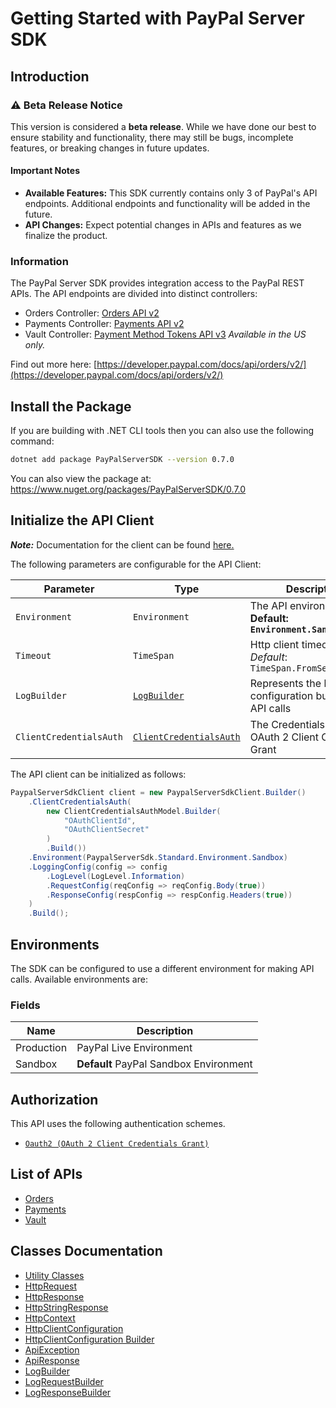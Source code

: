 
# Getting Started with PayPal Server SDK

## Introduction

### ⚠️ Beta Release Notice

This version is considered a **beta release**. While we have done our best to ensure stability and functionality, there may still be bugs, incomplete features, or breaking changes in future updates.

#### Important Notes

- **Available Features:** This SDK currently contains only 3 of PayPal's API endpoints. Additional endpoints and functionality will be added in the future.
- **API Changes:** Expect potential changes in APIs and features as we finalize the product.

### Information

The PayPal Server SDK provides integration access to the PayPal REST APIs. The API endpoints are divided into distinct controllers:

- Orders Controller: <a href="https://developer.paypal.com/docs/api/orders/v2/">Orders API v2</a>
- Payments Controller: <a href="https://developer.paypal.com/docs/api/payments/v2/">Payments API v2</a>
- Vault Controller: <a href="https://developer.paypal.com/docs/api/payment-tokens/v3/">Payment Method Tokens API v3</a> *Available in the US only.*

Find out more here: [https://developer.paypal.com/docs/api/orders/v2/](https://developer.paypal.com/docs/api/orders/v2/)

## Install the Package

If you are building with .NET CLI tools then you can also use the following command:

```bash
dotnet add package PayPalServerSDK --version 0.7.0
```

You can also view the package at:
https://www.nuget.org/packages/PayPalServerSDK/0.7.0

## Initialize the API Client

**_Note:_** Documentation for the client can be found [here.](https://www.github.com/paypal/PayPal-Dotnet-Server-SDK/tree/0.7.0/doc/client.md)

The following parameters are configurable for the API Client:

| Parameter | Type | Description |
|  --- | --- | --- |
| `Environment` | `Environment` | The API environment. <br> **Default: `Environment.Sandbox`** |
| `Timeout` | `TimeSpan` | Http client timeout.<br>*Default*: `TimeSpan.FromSeconds(100)` |
| `LogBuilder` | [`LogBuilder`](https://www.github.com/paypal/PayPal-Dotnet-Server-SDK/tree/0.7.0/doc/log-builder.md) | Represents the logging configuration builder for API calls |
| `ClientCredentialsAuth` | [`ClientCredentialsAuth`](https://www.github.com/paypal/PayPal-Dotnet-Server-SDK/tree/0.7.0/doc/auth/oauth-2-client-credentials-grant.md) | The Credentials Setter for OAuth 2 Client Credentials Grant |

The API client can be initialized as follows:

```csharp
PaypalServerSdkClient client = new PaypalServerSdkClient.Builder()
    .ClientCredentialsAuth(
        new ClientCredentialsAuthModel.Builder(
            "OAuthClientId",
            "OAuthClientSecret"
        )
        .Build())
    .Environment(PaypalServerSdk.Standard.Environment.Sandbox)
    .LoggingConfig(config => config
        .LogLevel(LogLevel.Information)
        .RequestConfig(reqConfig => reqConfig.Body(true))
        .ResponseConfig(respConfig => respConfig.Headers(true))
    )
    .Build();
```

## Environments

The SDK can be configured to use a different environment for making API calls. Available environments are:

### Fields

| Name | Description |
|  --- | --- |
| Production | PayPal Live Environment |
| Sandbox | **Default** PayPal Sandbox Environment |

## Authorization

This API uses the following authentication schemes.

* [`Oauth2 (OAuth 2 Client Credentials Grant)`](https://www.github.com/paypal/PayPal-Dotnet-Server-SDK/tree/0.7.0/doc/auth/oauth-2-client-credentials-grant.md)

## List of APIs

* [Orders](https://www.github.com/paypal/PayPal-Dotnet-Server-SDK/tree/0.7.0/doc/controllers/orders.md)
* [Payments](https://www.github.com/paypal/PayPal-Dotnet-Server-SDK/tree/0.7.0/doc/controllers/payments.md)
* [Vault](https://www.github.com/paypal/PayPal-Dotnet-Server-SDK/tree/0.7.0/doc/controllers/vault.md)

## Classes Documentation

* [Utility Classes](https://www.github.com/paypal/PayPal-Dotnet-Server-SDK/tree/0.7.0/doc/utility-classes.md)
* [HttpRequest](https://www.github.com/paypal/PayPal-Dotnet-Server-SDK/tree/0.7.0/doc/http-request.md)
* [HttpResponse](https://www.github.com/paypal/PayPal-Dotnet-Server-SDK/tree/0.7.0/doc/http-response.md)
* [HttpStringResponse](https://www.github.com/paypal/PayPal-Dotnet-Server-SDK/tree/0.7.0/doc/http-string-response.md)
* [HttpContext](https://www.github.com/paypal/PayPal-Dotnet-Server-SDK/tree/0.7.0/doc/http-context.md)
* [HttpClientConfiguration](https://www.github.com/paypal/PayPal-Dotnet-Server-SDK/tree/0.7.0/doc/http-client-configuration.md)
* [HttpClientConfiguration Builder](https://www.github.com/paypal/PayPal-Dotnet-Server-SDK/tree/0.7.0/doc/http-client-configuration-builder.md)
* [ApiException](https://www.github.com/paypal/PayPal-Dotnet-Server-SDK/tree/0.7.0/doc/api-exception.md)
* [ApiResponse](https://www.github.com/paypal/PayPal-Dotnet-Server-SDK/tree/0.7.0/doc/api-response.md)
* [LogBuilder](https://www.github.com/paypal/PayPal-Dotnet-Server-SDK/tree/0.7.0/doc/log-builder.md)
* [LogRequestBuilder](https://www.github.com/paypal/PayPal-Dotnet-Server-SDK/tree/0.7.0/doc/log-request-builder.md)
* [LogResponseBuilder](https://www.github.com/paypal/PayPal-Dotnet-Server-SDK/tree/0.7.0/doc/log-response-builder.md)

